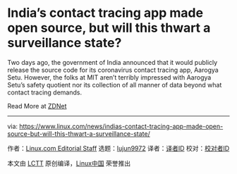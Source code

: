 [#]: collector: (lujun9972)
[#]: translator: ( )
[#]: reviewer: ( )
[#]: publisher: ( )
[#]: url: ( )
[#]: subject: (India’s contact tracing app made open source, but will this thwart a surveillance state?)
[#]: via: (https://www.linux.com/news/indias-contact-tracing-app-made-open-source-but-will-this-thwart-a-surveillance-state/)
[#]: author: (Linux.com Editorial Staff https://www.linux.com/author/linuxdotcom/)

India’s contact tracing app made open source, but will this thwart a surveillance state?
======

Two days ago, the government of India announced that it would publicly release the source code for its coronavirus contact tracing app, Aarogya Setu. However, the folks at MIT aren’t terribly impressed with Aarogya Setu’s safety quotient nor its collection of all manner of data beyond what contact tracing demands.

Read More at [ZDNet][1]

--------------------------------------------------------------------------------

via: https://www.linux.com/news/indias-contact-tracing-app-made-open-source-but-will-this-thwart-a-surveillance-state/

作者：[Linux.com Editorial Staff][a]
选题：[lujun9972][b]
译者：[译者ID](https://github.com/译者ID)
校对：[校对者ID](https://github.com/校对者ID)

本文由 [LCTT](https://github.com/LCTT/TranslateProject) 原创编译，[Linux中国](https://linux.cn/) 荣誉推出

[a]: https://www.linux.com/author/linuxdotcom/
[b]: https://github.com/lujun9972
[1]: https://www.zdnet.com/article/indias-contact-tracing-app-made-open-source-but-will-this-thwart-a-surveillance-state/
